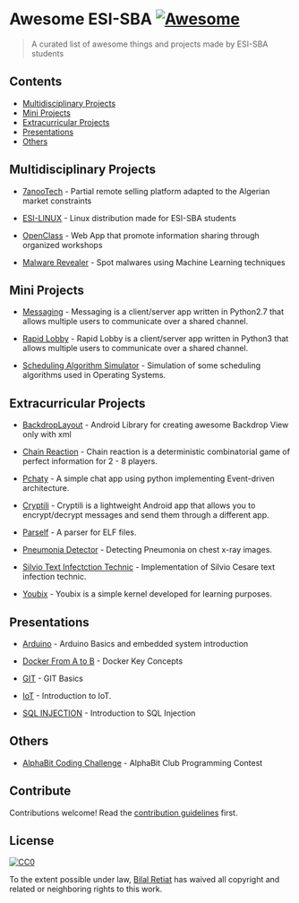 
# Awesome ESI-SBA [![Awesome](https://awesome.re/badge.svg)](https://awesome.re)

> A curated list of awesome things and projects made by ESI-SBA students


## Contents

- [Multidisciplinary Projects](#multidisciplinary-projects)
- [Mini Projects](#mini-projects)
- [Extracurricular Projects](#extracurricular-projects)
- [Presentations](#Presentations)
- [Others](#others)


## Multidisciplinary Projects

- [7anooTech](https://github.com/th3happybit/7anooTech) - Partial remote selling platform adapted to the Algerian market constraints

- [ESI-LINUX](https://github.com/youben11/ESI_Linux) - Linux distribution made for ESI-SBA students

- [OpenClass](https://github.com/youben11/open-class) - Web App that promote information sharing through organized workshops

- [Malware Revealer](https://github.com/malware-revealer/malware-revealer) - Spot malwares using Machine Learning techniques


## Mini Projects

- [Messaging](https://github.com/youben11/messaging) - Messaging is a client/server app written in Python2.7 that allows multiple users to communicate over a shared channel.

- [Rapid Lobby](https://github.com/philomath213/rapid_lobby) - Rapid Lobby is a client/server app written in Python3 that allows multiple users to communicate over a shared channel.

- [Scheduling Algorithm Simulator](https://github.com/youben11/sched-algo) - Simulation of some scheduling algorithms used in Operating Systems.


## Extracurricular Projects

- [BackdropLayout](https://github.com/roiacult/BackdropLayout) - Android Library for creating awesome Backdrop View only with xml

- [Chain Reaction](https://github.com/youben11/chain-reaction) - Chain reaction is a deterministic combinatorial game of perfect information for 2 - 8 players.

- [Pchaty](https://github.com/th3happybit/Pchaty) - A simple chat app using python implementing Event-driven architecture.

- [Cryptili](https://github.com/youben11/cryptili) - Cryptili is a lightweight Android app that allows you to encrypt/decrypt messages and send them through a different app.

- [Parself](https://github.com/youben11/parself) - A parser for ELF files.

- [Pneumonia Detector](https://github.com/LatrecheYasser/pneumonia-detector) - Detecting Pneumonia on chest x-ray images.

- [Silvio Text Infectction Technic](https://github.com/youben11/silvio-text-infect) - Implementation of Silvio Cesare text infection technic.

- [Youbix](https://github.com/youben11/youbix) - Youbix is a simple kernel developed for learning purposes.

## Presentations

- [Arduino](https://docs.google.com/presentation/d/1DGIUgnXk5muNqSxVkXtXMeHE8Iws7OOhBohQDGgBn1A/edit?usp=sharing) - Arduino Basics and embedded system introduction

- [Docker From A to B](https://philomath213.github.io/talk/docker-from-a-to-b/) - Docker Key Concepts

- [GIT](https://docs.google.com/presentation/d/13d1OGVyJGoMLX1JaI7EtkdkZ4NvJkJZhiP4Gp1B3ueQ/edit?usp=sharing) - GIT Basics

- [IoT](https://docs.google.com/presentation/d/1Bp-NdA_T6bsS9mtpXbWsEFxp0X2kRLJHVO8ND6C7VLc/edit?usp=sharing) - Introduction to IoT.

- [SQL INJECTION](https://philomath213.github.io/talk/sql-injection/) - Introduction to SQL Injection


## Others

- [AlphaBit Coding Challenge](https://github.com/philomath213/alphabit-coding-challenge) - AlphaBit Club Programming Contest


## Contribute

Contributions welcome! Read the [contribution guidelines](contributing.md) first.


## License

[![CC0](https://mirrors.creativecommons.org/presskit/buttons/88x31/svg/cc-zero.svg)](https://creativecommons.org/publicdomain/zero/1.0)

To the extent possible under law, [Bilal Retiat](https://philomath213.github.io) has waived all copyright and
related or neighboring rights to this work.
